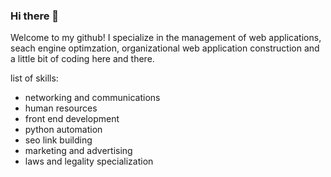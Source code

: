 ### Hi there 👋

Welcome to my github! I specialize in the management of web applications, seach engine optimzation, organizational web application construction and a little bit of coding 
here and there.

list of skills:

- networking and communications
- human resources
- front end development
- python automation
- seo link building
- marketing and advertising
- laws and legality specialization
